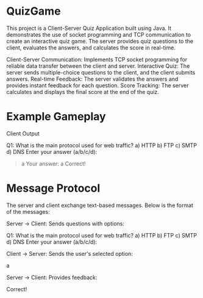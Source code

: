 # QuizGame

This project is a Client-Server Quiz Application built using Java. It demonstrates the use of socket programming and TCP communication to create an interactive quiz game. The server provides quiz questions to the client, evaluates the answers, and calculates the score in real-time.

Client-Server Communication: Implements TCP socket programming for reliable data transfer between the client and server.
Interactive Quiz: The server sends multiple-choice questions to the client, and the client submits answers.
Real-time Feedback: The server validates the answers and provides instant feedback for each question.
Score Tracking: The server calculates and displays the final score at the end of the quiz.

# Example Gameplay

Client Output

Q1: What is the main protocol used for web traffic?
a) HTTP 
b) FTP
c) SMTP
d) DNS
Enter your answer (a/b/c/d):
> a
Your answer: a
Correct!

# Message Protocol

The server and client exchange text-based messages. Below is the format of the messages:

Server → Client:
Sends questions with options:

Q1: What is the main protocol used for web traffic?
a) HTTP
b) FTP
c) SMTP
d) DNS
Enter your answer (a/b/c/d):

Client → Server:
Sends the user's selected option:

a

Server → Client:
Provides feedback:

Correct!





